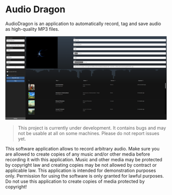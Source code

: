 # Audio Dragon

AudioDragon is an application to automatically record, tag and save audio as high-quality MP3 files.

![](config/readme/assets/screenshot.png "Screenshot")

> This project is currently under development. It contains bugs and may not be usable at all on some machines.
> Please do not report issues yet.

This software application allows to record arbitrary audio. Make sure you are allowed to create copies of any music and/or other media before recording it with this application.
Music and other media may be protected by copyright law and creating copies may be not allowed by contract or applicable law.
This application is intended for demonstration purposes only. Permission for using the software is only granted for lawful purposes. Do not use this application to create copies of media protected by copyright!